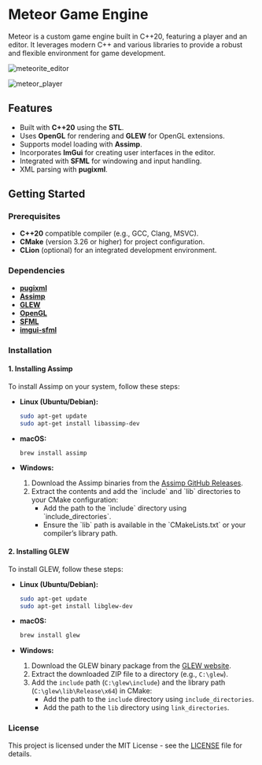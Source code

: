 
# Meteor Game Engine

Meteor is a custom game engine built in C++20, featuring a player and an editor. It leverages modern C++ and various libraries to provide a robust and flexible environment for game development.

![meteorite_editor](https://i.ibb.co/7gw1xLP/Screenshot-2024-10-06-134159.png)

![meteor_player](https://i.ibb.co/JnkVbsq/Screenshot-2024-10-06-133554.png)

## Features

- Built with **C++20** using the **STL**.
- Uses **OpenGL** for rendering and **GLEW** for OpenGL extensions.
- Supports model loading with **Assimp**.
- Incorporates **ImGui** for creating user interfaces in the editor.
- Integrated with **SFML** for windowing and input handling.
- XML parsing with **pugixml**.

## Getting Started

### Prerequisites

- **C++20** compatible compiler (e.g., GCC, Clang, MSVC).
- **CMake** (version 3.26 or higher) for project configuration.
- **CLion** (optional) for an integrated development environment.

### Dependencies

- [**pugixml**](https://pugixml.org/)
- [**Assimp**](https://github.com/assimp/assimp)
- [**GLEW**](http://glew.sourceforge.net/)
- [**OpenGL**](https://www.opengl.org/)
- [**SFML**](https://www.sfml-dev.org/)
- [**imgui-sfml**](https://github.com/SFML/imgui-sfml)

### Installation

#### 1. Installing Assimp

To install Assimp on your system, follow these steps:

- **Linux (Ubuntu/Debian):**
  ```bash
  sudo apt-get update
  sudo apt-get install libassimp-dev
  ```

- **macOS:**
  ```bash
  brew install assimp
  ```

- **Windows:**
  1. Download the Assimp binaries from the [Assimp GitHub Releases](https://github.com/assimp/assimp/releases).
  2. Extract the contents and add the \`include\` and \`lib\` directories to your CMake configuration:
     - Add the path to the \`include\` directory using \`include_directories\`.
     - Ensure the \`lib\` path is available in the \`CMakeLists.txt\` or your compiler’s library path.

#### 2. Installing GLEW

To install GLEW, follow these steps:

- **Linux (Ubuntu/Debian):**
  ```bash
  sudo apt-get update
  sudo apt-get install libglew-dev
  ```

- **macOS:**
  ```bash
  brew install glew
  ```

- **Windows:**
  1. Download the GLEW binary package from the [GLEW website](http://glew.sourceforge.net/).
  2. Extract the downloaded ZIP file to a directory (e.g., `C:\glew`).
  3. Add the `include` path (`C:\glew\include`) and the library path (`C:\glew\lib\Release\x64`) in CMake:
     - Add the path to the `include` directory using `include_directories`.
     - Add the path to the `lib` directory using `link_directories`.

### License
This project is licensed under the MIT License - see the [LICENSE](LICENSE) file for details.

